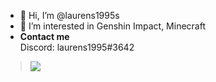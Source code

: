 - 👋 Hi, I’m @laurens1995s
- 👀 I’m interested in Genshin Impact, Minecraft
- **Contact me**<br>
Discord: laurens1995#3642

> ![](https://genshin-card.getloli.com/11/301532617.png)  
